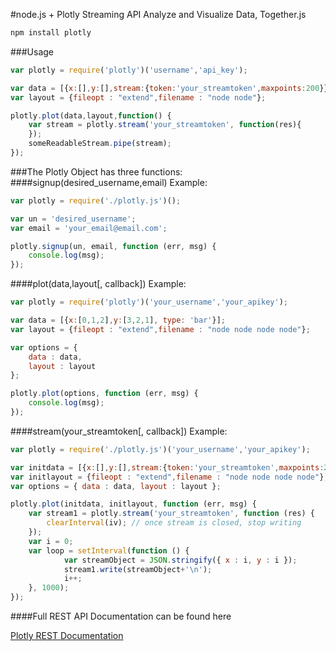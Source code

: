 #node.js + Plotly Streaming API
Analyze and Visualize Data, Together.js
```Javascript
npm install plotly
```
###Usage
```Javascript
var plotly = require('plotly')('username','api_key');

var data = [{x:[],y:[],stream:{token:'your_streamtoken',maxpoints:200}}];
var layout = {fileopt : "extend",filename : "node node"};

plotly.plot(data,layout,function() {
	var stream = plotly.stream('your_streamtoken', function(res){
	});
	someReadableStream.pipe(stream);
});
```
###The Plotly Object has three functions:
####signup(desired_username,email)
Example:
```Javascript
var plotly = require('./plotly.js')();

var un = 'desired_username';
var email = 'your_email@email.com';

plotly.signup(un, email, function (err, msg) {
	console.log(msg);
});
```
####plot(data,layout[, callback])
Example:
```Javascript
var plotly = require('plotly')('your_username','your_apikey');

var data = [{x:[0,1,2],y:[3,2,1], type: 'bar'}];
var layout = {fileopt : "extend",filename : "node node node node"};

var options = {
	data : data,
	layout : layout
};

plotly.plot(options, function (err, msg) {
	console.log(msg);
});
```
####stream(your_streamtoken[, callback])
Example:
```Javascript
var plotly = require('./plotly.js')('your_username','your_apikey');

var initdata = [{x:[],y:[],stream:{token:'your_streamtoken',maxpoints:200}}];
var initlayout = {fileopt : "extend",filename : "node node node node"};
var options = { data : data, layout : layout };

plotly.plot(initdata, initlayout, function (err, msg) {
	var stream1 = plotly.stream('your_streamtoken', function (res) {
		clearInterval(iv); // once stream is closed, stop writing
	});
	var i = 0;
	var loop = setInterval(function () {
			var streamObject = JSON.stringify({ x : i, y : i });
			stream1.write(streamObject+'\n');
			i++;
	}, 1000);
});
```


####Full REST API Documentation can be found here

[Plotly REST Documentation](https://plot.ly/api/rest/)
